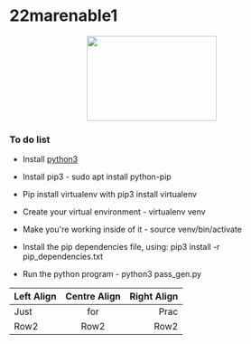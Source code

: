 # 22marenable1
<p align="center">
  <img width="230" height="150" src="https://s3.amazonaws.com/spectrumnews-web-assets/wp-content/uploads/2018/11/13154625/20181112-SHANK3monkey-844.jpg">
</p>

### To do list 

* Install [python3](https://www.python.org/)    

* Install pip3 - sudo apt install python-pip  

* Pip install virtualenv with pip3 install virtualenv  

* Create your virtual environment - virtualenv venv  

* Make you're working inside of it - source venv/bin/activate  

* Install the pip dependencies file, using: pip3 install -r pip_dependencies.txt  

* Run the python program - python3 pass_gen.py    

<p align="center">

| Left Align  | Centre Align | Right Align   |
| :---        |    :----:    |          ---: |
| Just        | for          | Prac          |
| Row2        | Row2         | Row2          |

 </p>

